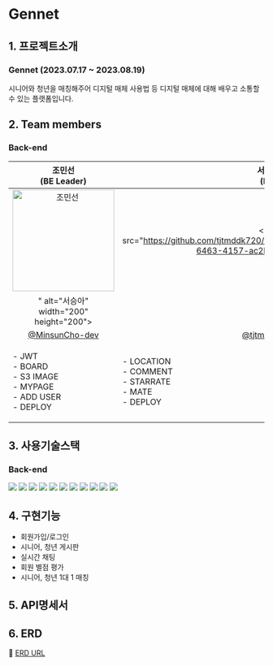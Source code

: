 # Gennet

## 1. 프로젝트소개
### Gennet (2023.07.17 ~ 2023.08.19)
<p text-align='center'>시니어와 청년을 매칭해주어 디지털 매체 사용법 등 디지털 매체에 대해 배우고 소통할 수 있는 플랫폼입니다. <br/>
</p>

## 2. Team members
### Back-end

| 조민선<br>(BE Leader) | 서승아<br>(BE) |
|:--------:| :--------: |
| <img src="https://avatars.githubusercontent.com/u/87747459?v=4" alt="조민선" width="200" height="200">| <img src="https://github.com/tjtmddk720/Gennet/assets/83910139/900644a6-6463-4157-ac2b-081f40037e4e")
" alt="서승아" width="200" height="200"> | | 
|[@MinsunCho-dev](https://github.com/MinsunCho-dev) | [@tjtmddk720](https://github.com/tjtmddk720) |
| <p align="left">- JWT <br/>- BOARD <br/>- S3 IMAGE <br/>- MYPAGE <br/>- ADD USER <br/>- DEPLOY <br/></p> | <p align="left">- LOCATION <br/>- COMMENT <br/>- STARRATE <br/>- MATE <br/>- DEPLOY <br/></p> | 

## 3. 사용기술스택
### Back-end
<img src="https://img.shields.io/badge/SPRING-6DB33F?style=for-the-badge&logo=SPRING&logoColor=white"> <img src="https://img.shields.io/badge/SPRINGBOOT-6DB33F?style=for-the-badge&logo=SPRINGBOOT&logoColor=white"> <img src="https://img.shields.io/badge/SPRINGSECURITY-6DB33F?style=for-the-badge&logo=SPRINGSECURITY&logoColor=white"> <img src="https://img.shields.io/badge/JAVA-4479A1?style=for-the-badge&logo=JAVA&logoColor=black"> <img src="https://img.shields.io/badge/MYSQL-4479A1?style=for-the-badge&logo=MYSQL&logoColor=white"> <img src="https://img.shields.io/badge/QUERYDSL-4479A1?style=for-the-badge&logo=QUERYDSL&logoColor=black"> <img src="https://img.shields.io/badge/JPA-6DB33F?style=for-the-badge&logo=JPA&logoColor=black"> <img src="https://img.shields.io/badge/GITHUBACTIONS-2088FF?style=for-the-badge&logo=GITHUBACTIONS&logoColor=white"> <img src="https://img.shields.io/badge/AMAZONEC2-FF9900?style=for-the-badge&logo=AMAZONEC2&logoColor=white"> <img src="https://img.shields.io/badge/AMAZONS3-569A31?style=for-the-badge&logo=AMAZONS3&logoColor=white"> <img src="https://img.shields.io/badge/AMAZONRDS-527FFF?style=for-the-badge&logo=AMAZONRDS&logoColor=white">

## 4. 구현기능
- 회원가입/로그인
- 시니어, 청년 게시판
- 실시간 채팅
- 회원 별점 평가
- 시니어, 청년 1대 1 매칭

## 5. API명세서
## 6. ERD
🔖 [ERD URL](https://dbdiagram.io/d/64c7a12102bd1c4a5eface1e)
